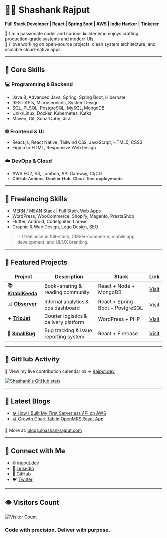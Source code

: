 # 👨‍💻 Shashank Rajput

**Full Stack Developer | React | Spring Boot | AWS | Indie Hacker | Tinkerer**

🚀 I'm a passionate coder and curious builder who enjoys crafting production-grade systems and modern UIs.  
🧠 I love working on open-source projects, clean system architecture, and scalable cloud-native apps.
<!-- 🎓 I hold a **BSc(Hons) in Computer Science** from **BITS Pilani** and am pursuing an **MTech in Artificial Intelligence** from **IISc Bangalore**. -->

---

## 🧠 Core Skills

### 💻 Programming & Backend
- Java 8, Advanced Java, Spring, Spring Boot, Hibernate  
- REST APIs, Microservices, System Design  
- SQL, PLSQL, PostgreSQL, MySQL, MongoDB  
- Unix/Linux, Docker, Kubernetes, Kafka  
- Maven, Git, SonarQube, Jira

### 🌐 Frontend & UI
- React.js, React Native, Tailwind CSS, JavaScript, HTML5, CSS3  
- Figma to HTML, Responsive Web Design

### ☁️ DevOps & Cloud
- AWS EC2, S3, Lambda, API Gateway, CI/CD  
- GitHub Actions, Docker Hub, Cloud-first deployments

---

## 💼 Freelancing Skills

- MERN / MEAN Stack | Full Stack Web Apps  
- WordPress, WooCommerce, Shopify, Magento, PrestaShop  
- Flutter, Android, CodeIgniter, Laravel  
- Graphic & Web Design, Logo Design, SEO

> 💡 I freelance in full-stack, CMS/e-commerce, mobile app development, and UI/UX branding.

---


## 🚀 Featured Projects

| Project | Description | Stack | Link |
|--------|-------------|-------|------|
| 📚 [**KitabiKeeda**](https://kitabikeeda.com) | Book-sharing & reading community | React + Node + MongoDB | [Visit](https://kitabikeeda.com) |
| 📊 [**Observer**](https://observer.globuslogic.com) | Internal analytics & ops dashboard | React + Spring Boot + PostgreSQL | [Visit](https://observer.globuslogic.com) |
| ✈️ [**TrioJet**](https://triojet.in) | Courier logistics & delivery platform | WordPress + PHP | [Visit](https://triojet.in) |
| 🐞 [**SmallBug**](https://smallbug.com) | Bug tracking & issue reporting system | React + Firebase | [Visit](https://smallbug.com) |


---

## 📆 GitHub Activity

📍 View my live contribution calendar on → [irajput.dev](https://irajput.dev)

[![Shashank's GitHub stats](https://github-readme-stats.vercel.app/api?username=shashankongit&show_icons=true&theme=radical)](https://github.com/shashankongit)

---

## 📝 Latest Blogs

- [⚙️ How I Built My First Serverless API on AWS](https://blogs.shashankrajput.com/how-i-built-my-first-serverless-api-with-aws-lambda-and-api-gateway)  
- [📊 Growth Chart Tab in OpenMRS React App](https://blogs.shashankrajput.com/growth-chart-openmrs-react)

📰 More at: [blogs.shashankrajput.com](https://blogs.shashankrajput.com)

---

## 🔗 Connect with Me

- 🌐 [irajput.dev](https://irajput.dev)  
- 💼 [LinkedIn](https://linkedin.com/in/shashank-rajput)  
- 🐙 [GitHub](https://github.com/shashankongit)  
- 🐦 [Twitter](https://twitter.com/shashark1010)

---
## 👁️ Visitors Count
![Visitor Count](https://komarev.com/ghpvc/?username=shashankongit&style=plastic&color=brightgreen)


### **Code with precision. Deliver with purpose.**


